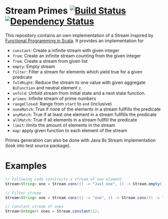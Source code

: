 # Stream Primes [![Build Status](https://travis-ci.org/gtrefs/primes.svg?branch=master)](https://travis-ci.org/gtrefs/primes) [![Dependency Status](https://www.versioneye.com/user/projects/574bdb74ce8d0e004130d3ea/badge.svg?style=flat)](https://www.versioneye.com/user/projects/574bdb74ce8d0e004130d3ea)

This repository contains an own implementation of a Stream inspired by [Functional Programming in Scala](https://www.manning.com/books/functional-programming-in-scala).
It provides an implementation for
- `constant`: Create a infinite stream with given integer
- `from`: Create an infinite stream counting from the given integer
- `from`: Create a stream from given list
- `empty`: Empty stream
- `filter`: Filter a stream for elements which yield true for a given predicate
- `foldRight`: Reduce the stream to one value with given aggregate `BiFunction` and neutral element `z`.
- `unfold`: Unfold stream from initial state and a next state function.
- `primes`: Infinite stream of prime numbers
- `rangeClosed`: Range from `start` to `end` (inclusive)
- `noneMatch`: True if none of the elements in a stream fullfills the predicate
- `anyMatch`: True if at least one element in a stream fullfills the predicate
- `allMatch`: True if all elements in a stream fullfill the predicate
- `limit`: limits the amount of elements in the stream 
- `map`: apply given function to each element of the stream 

Primes generation can also be done with Java 8s Stream implementation (look into test source package).

# Examples
```Java
// Following code constructs a stream of one element
Stream<String> one = Stream.cons(() -> "Just one", () -> Stream.empty());

// Filter stream
Stream<String> one = Stream.cons(() -> "one", () -> Stream.cons(() -> "second", () -> Stream.empty())).filter("one"::equals); // Stream with one element

// Constant stream of ones
Stream<Integer> ones = Stream.constant(1);
```
